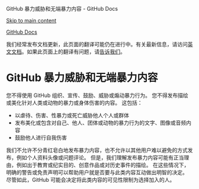 GitHub 暴力威胁和无端暴力内容 - GitHub Docs

[Skip to main content](#main-content)

[](/cn)[GitHub Docs](/cn)

我们经常发布文档更新，此页面的翻译可能仍在进行中。有关最新信息，请访问[英文文档](/en)。如果此页面上的翻译有问题，请[告诉我们](https://github.com/contact?form[subject]=translation%20issue%20on%20docs.github.com&form[comments]=)。

GitHub 暴力威胁和无端暴力内容
==========

您不得使用 GitHub 组织、宣传、鼓励、威胁或煽动暴力行为。 您不得发布描绘或美化针对人类或动物的暴力或身体伤害的内容。 这包括：

* 以虐待、伤害、性暴力或死亡威胁他人个人或群体
* 发布美化或包含对自己、他人、团体或动物的暴力行为的文字、图像或音频内容
* 鼓励他人进行自我伤害

我们不允许不分青红皂白地发布暴力内容，也不允许以其他用户难以避免的方式发布，例如个人资料头像或问题评论。 但是，我们理解发布暴力内容可能有正当理由，例如出于教育或纪实目的、创意作品或对历史事件的描绘。 在这些情况下，明确的警告或免责声明可以帮助用户就是否要与此类内容互动做出明智的决定。 尽管如此，GitHub 可能会决定将此类内容的可见性限制为选择加入的人。
